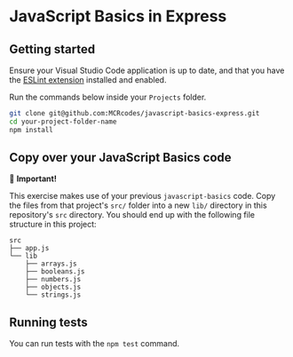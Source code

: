 # JavaScript Basics in Express

## Getting started

Ensure your Visual Studio Code application is up to date, and that you have the [ESLint extension](https://marketplace.visualstudio.com/items?itemName=dbaeumer.vscode-eslint) installed and enabled.

Run the commands below inside your `Projects` folder.

```bash
git clone git@github.com:MCRcodes/javascript-basics-express.git
cd your-project-folder-name
npm install
```

## Copy over your JavaScript Basics code

:rotating_light: **Important!**

This exercise makes use of your previous `javascript-basics` code. Copy the files from that project's `src/` folder into a new `lib/` directory in this repository's `src` directory. You should end up with the following file structure in this project:

```
src
├── app.js
└── lib
    ├── arrays.js
    ├── booleans.js
    ├── numbers.js
    ├── objects.js
    └── strings.js
```

## Running tests

You can run tests with the `npm test` command.
